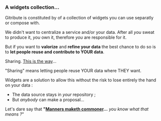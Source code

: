 
### A widgets collection...

Gitribute is constituted by of a collection of widgets you can use separatly or compose with.

We didn't want to centralize a service and/or your data. After all _you_ sweat to produce it, _you_ own it, therefore _you_ are responsible for it.

But if you want to **valorize** and **refine your data** the best chance to do so is to **let people reuse and contribute to YOUR data**.

Sharing. [This is the way](https://www.youtube.com/watch?v=uelA7KRLINA&ab_channel=Gabriel)...

"Sharing" means letting people reuse YOUR data where THEY want.

Widgets are a solution to allow this without the risk to lose entirely the hand on your data :

- The data source stays in _your_ repository ;
- But _anybody_ can make a proposal...

Let's dare say that **"[Manners maketh commoner](https://www.youtube.com/watch?v=hUtNQAdhIR4&ab_channel=RodStickler)...** _you know what that means ?_"
